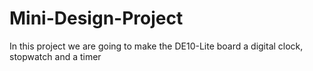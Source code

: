# Mini-Design-Project
In this project we are going to make the DE10-Lite board a digital clock, stopwatch and a timer
